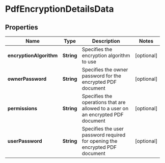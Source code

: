 
# PdfEncryptionDetailsData

## Properties
Name | Type | Description | Notes
------------ | ------------- | ------------- | -------------
**encryptionAlgorithm** | **String** | Specifies the encryption algorithm to use |  [optional]
**ownerPassword** | **String** | Specifies the owner password for the encrypted PDF document |  [optional]
**permissions** | **String** | Specifies the operations that are allowed to a user on an encrypted PDF document         |  [optional]
**userPassword** | **String** | Specifies the user password required for opening the encrypted PDF document |  [optional]



